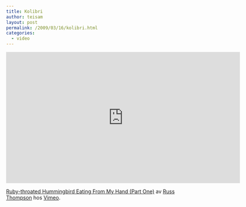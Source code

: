 ```yaml
---
title: Kolibri
author: teisam
layout: post
permalink: /2009/03/16/kolibri.html
categories:
  - video
---
```

<iframe src="http://player.vimeo.com/video/2643504?color=ffffff" width="640" height="360" frameborder="0" webkitAllowFullScreen mozallowfullscreen allowFullScreen></iframe>

[Ruby-throated Hummingbird Eating From My Hand (Part One)][1] av [Russ Thompson][2] hos [Vimeo][3].

 [1]: http://vimeo.com/2643504
 [2]: http://vimeo.com/user1010334
 [3]: http://vimeo.com
